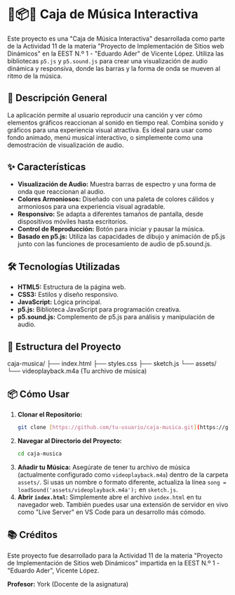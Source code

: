 # 🎵📦✨ Caja de Música Interactiva

Este proyecto es una "Caja de Música Interactiva" desarrollada como parte de la Actividad 11 de la materia "Proyecto de Implementación de Sitios web Dinámicos" en la EEST N.º 1 - "Eduardo Ader" de Vicente López. Utiliza las bibliotecas `p5.js` y `p5.sound.js` para crear una visualización de audio dinámica y responsiva, donde las barras y la forma de onda se mueven al ritmo de la música.

## 🚀 Descripción General

La aplicación permite al usuario reproducir una canción y ver cómo elementos gráficos reaccionan al sonido en tiempo real. Combina sonido y gráficos para una experiencia visual atractiva. Es ideal para usar como fondo animado, menú musical interactivo, o simplemente como una demostración de visualización de audio.

## ✨ Características

* **Visualización de Audio:** Muestra barras de espectro y una forma de onda que reaccionan al audio.
* **Colores Armoniosos:** Diseñado con una paleta de colores cálidos y armoniosos para una experiencia visual agradable.
* **Responsivo:** Se adapta a diferentes tamaños de pantalla, desde dispositivos móviles hasta escritorios.
* **Control de Reproducción:** Botón para iniciar y pausar la música.
* **Basado en p5.js:** Utiliza las capacidades de dibujo y animación de p5.js junto con las funciones de procesamiento de audio de p5.sound.js.

## 🛠️ Tecnologías Utilizadas

* **HTML5:** Estructura de la página web.
* **CSS3:** Estilos y diseño responsivo.
* **JavaScript:** Lógica principal.
* **p5.js:** Biblioteca JavaScript para programación creativa.
* **p5.sound.js:** Complemento de p5.js para análisis y manipulación de audio.

## 📁 Estructura del Proyecto
caja-musica/
├── index.html
├── styles.css
├── sketch.js
└── assets/
└── videoplayback.m4a  (Tu archivo de música)

## 📦 Cómo Usar

1.  **Clonar el Repositorio:**
    ```bash
    git clone [https://github.com/tu-usuario/caja-musica.git](https://github.com/tu-usuario/caja-musica.git)
    ```
2.  **Navegar al Directorio del Proyecto:**
    ```bash
    cd caja-musica
    ```
3.  **Añadir tu Música:** Asegúrate de tener tu archivo de música (actualmente configurado como `videoplayback.m4a`) dentro de la carpeta `assets/`. Si usas un nombre o formato diferente, actualiza la línea `song = loadSound('assets/videoplayback.m4a');` en `sketch.js`.
4.  **Abrir `index.html`:** Simplemente abre el archivo `index.html` en tu navegador web. También puedes usar una extensión de servidor en vivo como "Live Server" en VS Code para un desarrollo más cómodo.


## 📚 Créditos

Este proyecto fue desarrollado para la Actividad 11 de la materia "Proyecto de Implementación de Sitios web Dinámicos" impartida en la EEST N.º 1 - "Eduardo Ader", Vicente López.

**Profesor:** York  (Docente de la asignatura)
